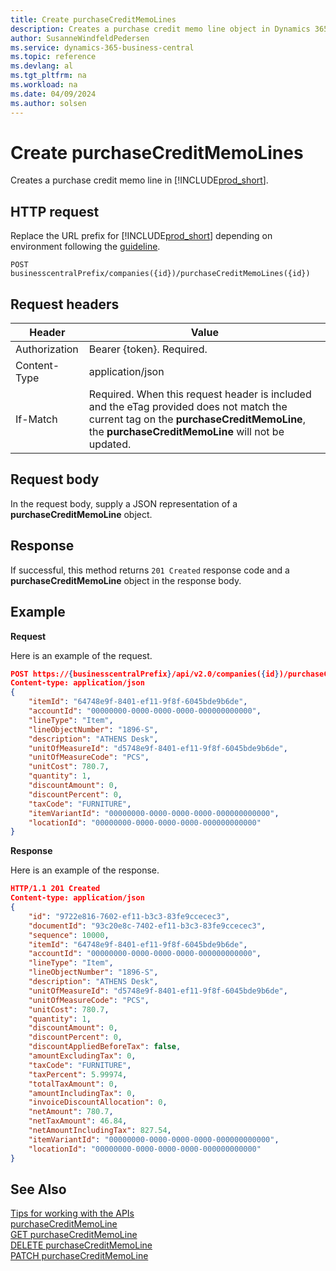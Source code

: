 ```yaml
---
title: Create purchaseCreditMemoLines
description: Creates a purchase credit memo line object in Dynamics 365 Business Central.
author: SusanneWindfeldPedersen
ms.service: dynamics-365-business-central
ms.topic: reference
ms.devlang: al
ms.tgt_pltfrm: na
ms.workload: na
ms.date: 04/09/2024
ms.author: solsen
---
```


<!-- NOTE: This article is an auto-generated stub from the metadata file. -->
<!-- The sections marked with an EDIT_IS_REQUIRED require manual editing. -->
# Create purchaseCreditMemoLines

Creates a purchase credit memo line in [!INCLUDE[prod_short](../../../includes/prod_short.md)].

## HTTP request

Replace the URL prefix for [!INCLUDE[prod_short](../../../includes/prod_short.md)] depending on environment following the [guideline](../../v2.0/endpoints-apis-for-dynamics.md).
<!-- START>EDIT_IS_REQUIRED. There URL for accessing the endpoint might be different or there might be more than one -->
```
POST businesscentralPrefix/companies({id})/purchaseCreditMemoLines({id})
```
<!-- END>EDIT_IS_REQUIRED -->
## Request headers

|Header|Value|
|------|-----|
|Authorization  |Bearer {token}. Required. |
|Content-Type  |application/json|
|If-Match      |Required. When this request header is included and the eTag provided does not match the current tag on the **purchaseCreditMemoLine**, the **purchaseCreditMemoLine** will not be updated. |

## Request body

In the request body, supply a JSON representation of a **purchaseCreditMemoLine** object.

## Response

If successful, this method returns ```201 Created``` response code and a **purchaseCreditMemoLine** object in the response body.


## Example

**Request**

Here is an example of the request.
<!-- START>EDIT_IS_REQUIRED. There URL for accessing the endpoint might be different. Fill in the property values -->
```json
POST https://{businesscentralPrefix}/api/v2.0/companies({id})/purchaseCreditMemos({id})/purchaseCreditMemoLines({id})
Content-type: application/json
{
    "itemId": "64748e9f-8401-ef11-9f8f-6045bde9b6de",
    "accountId": "00000000-0000-0000-0000-000000000000",
    "lineType": "Item",
    "lineObjectNumber": "1896-S",
    "description": "ATHENS Desk",
    "unitOfMeasureId": "d5748e9f-8401-ef11-9f8f-6045bde9b6de",
    "unitOfMeasureCode": "PCS",
    "unitCost": 780.7,
    "quantity": 1,
    "discountAmount": 0,
    "discountPercent": 0,
    "taxCode": "FURNITURE",
    "itemVariantId": "00000000-0000-0000-0000-000000000000",
    "locationId": "00000000-0000-0000-0000-000000000000"
}
```
<!-- END>EDIT_IS_REQUIRED -->
**Response**

Here is an example of the response.
<!-- START>EDIT_IS_REQUIRED. Fill in values for properties -->
```json
HTTP/1.1 201 Created
Content-type: application/json
{
    "id": "9722e816-7602-ef11-b3c3-83fe9ccecec3",
    "documentId": "93c20e8c-7402-ef11-b3c3-83fe9ccecec3",
    "sequence": 10000,
    "itemId": "64748e9f-8401-ef11-9f8f-6045bde9b6de",
    "accountId": "00000000-0000-0000-0000-000000000000",
    "lineType": "Item",
    "lineObjectNumber": "1896-S",
    "description": "ATHENS Desk",
    "unitOfMeasureId": "d5748e9f-8401-ef11-9f8f-6045bde9b6de",
    "unitOfMeasureCode": "PCS",
    "unitCost": 780.7,
    "quantity": 1,
    "discountAmount": 0,
    "discountPercent": 0,
    "discountAppliedBeforeTax": false,
    "amountExcludingTax": 0,
    "taxCode": "FURNITURE",
    "taxPercent": 5.99974,
    "totalTaxAmount": 0,
    "amountIncludingTax": 0,
    "invoiceDiscountAllocation": 0,
    "netAmount": 780.7,
    "netTaxAmount": 46.84,
    "netAmountIncludingTax": 827.54,
    "itemVariantId": "00000000-0000-0000-0000-000000000000",
    "locationId": "00000000-0000-0000-0000-000000000000"
}
```
<!-- END>EDIT_IS_REQUIRED -->
## See Also

[Tips for working with the APIs](/dynamics365/business-central/dev-itpro/developer/devenv-connect-apps-tips)  
[purchaseCreditMemoLine](../resources/dynamics_purchaseCreditMemoLine.md)  
[GET purchaseCreditMemoLine](dynamics_purchasecreditmemoline_get.md)  
[DELETE purchaseCreditMemoLine](dynamics_purchasecreditmemoline_delete.md)  
[PATCH purchaseCreditMemoLine](dynamics_purchasecreditmemoline_update.md)  
